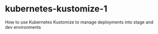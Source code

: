 # kubernetes-kustomize-1
How to use Kubernetes Kustomize to manage deployments into stage and dev environments
